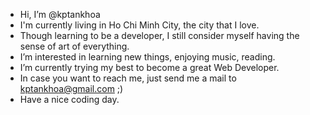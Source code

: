 - Hi, I’m @kptankhoa
- I'm currently living in Ho Chi Minh City, the city that I love.
- Though learning to be a developer, I still consider myself having the sense of art of everything.
- I’m interested in learning new things, enjoying music, reading.
- I’m currently trying my best to become a great Web Developer.
- In case you want to reach me, just send me a mail to kptankhoa@gmail.com ;)
- Have a nice coding day.

<!---
kptankhoa/kptankhoa is a ✨ special ✨ repository because its `README.md` (this file) appears on your GitHub profile.
You can click the Preview link to take a look at your changes.
--->
